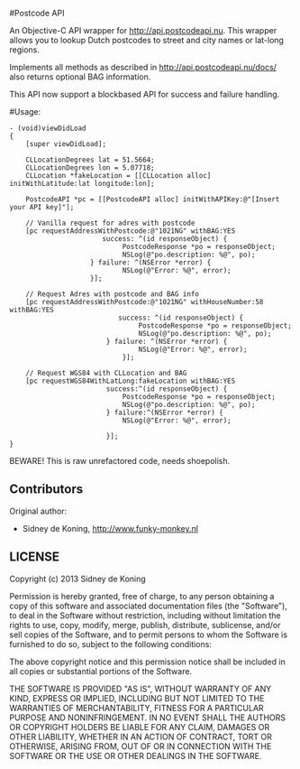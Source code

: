#Postcode API

An Objective-C API wrapper for http://api.postcodeapi.nu. This wrapper allows you to lookup Dutch postcodes to street and city names or lat-long regions.

Implements all methods as described in http://api.postcodeapi.nu/docs/ also returns optional BAG information.

This API now support a blockbased API for success and failure handling.

#Usage:
```objc
- (void)viewDidLoad
{
	[super viewDidLoad];

    CLLocationDegrees lat = 51.5664;
	CLLocationDegrees lon = 5.07718;
	CLLocation *fakeLocation = [[CLLocation alloc] initWithLatitude:lat longitude:lon];

	PostcodeAPI *pc = [[PostcodeAPI alloc] initWithAPIKey:@"[Insert your API key]"];
    
    // Vanilla request for adres with postcode
    [pc requestAddressWithPostcode:@"1021NG" withBAG:YES
                       success: ^(id responseObject) {
                            PostcodeResponse *po = responseObject;
                            NSLog(@"po.description: %@", po);
                    } failure: ^(NSError *error) {
                            NSLog(@"Error: %@", error);
                    }];

    // Request Adres with postcode and BAG info
	[pc requestAddressWithPostcode:@"1021NG" withHouseNumber:58 withBAG:YES
	                       success: ^(id responseObject) {
                                PostcodeResponse *po = responseObject;
                                NSLog(@"po.description: %@", po);
                        } failure: ^(NSError *error) {
                                NSLog(@"Error: %@", error);
                            }];
                            
    // Request WGS84 with CLLocation and BAG
    [pc requestWGS84WithLatLong:fakeLocation withBAG:YES
                        success:^(id responseObject) {
                            PostcodeResponse *po = responseObject;
                            NSLog(@"po.description: %@", po);
                        } failure:^(NSError *error) {
                            NSLog(@"Error: %@", error);
                            
                        }];
}
```

BEWARE!
This is raw unrefactored code, needs shoepolish.


## Contributors

Original author: 

 * Sidney de Koning, http://www.funky-monkey.nl

## LICENSE

Copyright (c) 2013 Sidney de Koning

Permission is hereby granted, free of charge, to any person obtaining
a copy of this software and associated documentation files (the
"Software"), to deal in the Software without restriction, including
without limitation the rights to use, copy, modify, merge, publish,
distribute, sublicense, and/or sell copies of the Software, and to
permit persons to whom the Software is furnished to do so, subject to
the following conditions:

The above copyright notice and this permission notice shall be
included in all copies or substantial portions of the Software.

THE SOFTWARE IS PROVIDED "AS IS", WITHOUT WARRANTY OF ANY KIND,
EXPRESS OR IMPLIED, INCLUDING BUT NOT LIMITED TO THE WARRANTIES OF
MERCHANTABILITY, FITNESS FOR A PARTICULAR PURPOSE AND
NONINFRINGEMENT. IN NO EVENT SHALL THE AUTHORS OR COPYRIGHT HOLDERS BE
LIABLE FOR ANY CLAIM, DAMAGES OR OTHER LIABILITY, WHETHER IN AN ACTION
OF CONTRACT, TORT OR OTHERWISE, ARISING FROM, OUT OF OR IN CONNECTION
WITH THE SOFTWARE OR THE USE OR OTHER DEALINGS IN THE SOFTWARE.
